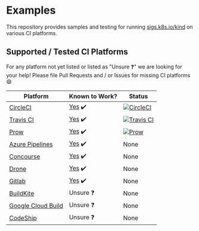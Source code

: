 # Examples

This repository provides samples and testing for running [sigs.k8s.io/kind](https://sigs.k8s.io/kind) on various CI platforms.

## Supported / Tested CI Platforms


For any platform not yet listed or listed as "Unsure :question:" we are looking for your help!
Please file Pull Requests and / or Issues for missing CI platforms :smile:

| Platform | Known to Work? | Status |
|---|---|--|
| [CircleCI](https://circleci.com/) | [Yes](.circleci) :heavy_check_mark: | [![CircleCI](https://circleci.com/gh/kind-ci/examples.svg?style=svg)](https://circleci.com/gh/kind-ci/examples) |
| [Travis CI](https://travis-ci.com/) | [Yes](.travis.yml) :heavy_check_mark: | [![Travis CI](https://travis-ci.com/kind-ci/examples.svg?branch=master)](https://travis-ci.com/kind-ci/examples/) |
| [Prow](https://github.com/kubernetes/test-infra/tree/master/prow) | [Yes](https://github.com/kubernetes/test-infra/tree/master/config/jobs/kubernetes-sigs/kind) :heavy_check_mark: | [![Prow](https://prow.k8s.io/badge.svg?jobs=ci-kind-build)](https://prow.k8s.io/?job=ci-kind-build) |
| [Azure Pipelines](https://azure.microsoft.com/en-us/services/devops/pipelines/) | [Yes](azure-pipelines.yml) :heavy_check_mark: | None |
| [Concourse](https://concourse-ci.org/) | [Yes](concourse.md) :heavy_check_mark: | None |
| [Drone](https://drone.io/) | [Yes](./drone) :heavy_check_mark: | None |
| [Gitlab](https://about.gitlab.com/product/continuous-integration/) | [Yes](.gitlab-ci.yml) :heavy_check_mark: | None |
| [BuildKite](https://buildkite.com/) | Unsure :question: | None |
| [Google Cloud Build](https://cloud.google.com/cloud-build/) | Unsure :question: | None |
| [CodeShip](https://codeship.com/) | Unsure :question: | None |
